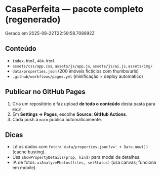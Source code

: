# CasaPerfeita — pacote completo (regenerado)

Gerado em 2025-08-22T22:59:58.708992Z

## Conteúdo
- `index.html`, `404.html`
- `assets/css/app.css`, `assets/js/app.js`, `assets/js/ai.js`, `assets/img/`
- `data/properties.json` (200 imóveis fictícios com thumbs/urls)
- `.github/workflows/pages.yml` (minificação + deploy automático)

## Publicar no GitHub Pages
1. Cria um repositório e faz upload **de todo o conteúdo** desta pasta para `main`.
2. Em **Settings → Pages**, escolhe **Source: GitHub Actions**.
3. Cada push à `main` publica automaticamente.

## Dicas
- Lê os dados com `fetch('data/properties.json?v=' + Date.now())` (cache busting).
- Usa `showPropertyDetails(prop, kind)` para modal de detalhes.
- IA de fotos: `aiAnalyzePhotos(files, setStatus)` (usa canvas; funciona em mobile).
